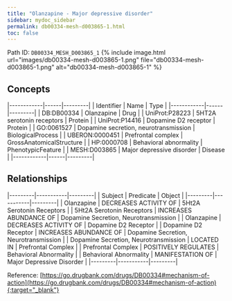 ```yaml
---
title: "Olanzapine - Major depressive disorder"
sidebar: mydoc_sidebar
permalink: db00334-mesh-d003865-1.html
toc: false 
---
```



Path ID: `DB00334_MESH_D003865_1`
{% include image.html url="images/db00334-mesh-d003865-1.png" file="db00334-mesh-d003865-1.png" alt="db00334-mesh-d003865-1" %}

## Concepts

|------------|------|---------|
| Identifier | Name | Type    |
|------------|------|---------|
| DB:DB00334 | Olanzapine | Drug |
| UniProt:P28223 | 5HT2A serotonin receptors | Protein |
| UniProt:P14416 | Dopamine D2 receptor | Protein |
| GO:0061527 | Dopamine secretion, neurotransmission | BiologicalProcess |
| UBERON:0000451 | Prefrontal complex | GrossAnatomicalStructure |
| HP:0000708 | Behavioral abnormality | PhenotypicFeature |
| MESH:D003865 | Major depressive disorder | Disease |
|------------|------|---------|

## Relationships

|---------|-----------|---------|
| Subject | Predicate | Object  |
|---------|-----------|---------|
| Olanzapine | DECREASES ACTIVITY OF | 5Ht2A Serotonin Receptors |
| 5Ht2A Serotonin Receptors | INCREASES ABUNDANCE OF | Dopamine Secretion, Neurotransmission |
| Olanzapine | DECREASES ACTIVITY OF | Dopamine D2 Receptor |
| Dopamine D2 Receptor | INCREASES ABUNDANCE OF | Dopamine Secretion, Neurotransmission |
| Dopamine Secretion, Neurotransmission | LOCATED IN | Prefrontal Complex |
| Prefrontal Complex | POSITIVELY REGULATES | Behavioral Abnormality |
| Behavioral Abnormality | MANIFESTATION OF | Major Depressive Disorder |
|---------|-----------|---------|

Reference: [https://go.drugbank.com/drugs/DB00334#mechanism-of-action](https://go.drugbank.com/drugs/DB00334#mechanism-of-action){:target="_blank"}